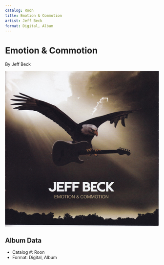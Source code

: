 ```yaml
---
catalog: Roon
title: Emotion & Commotion
artist: Jeff Beck
format: Digital, Album
---
```


# Emotion & Commotion

By Jeff Beck

![](../../assets/albumcovers/Jeff_Beck-Emotion_and_Commotion.png)

## Album Data

- Catalog #: Roon
- Format: Digital, Album

